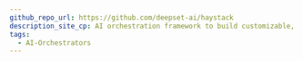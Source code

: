 ```yaml
---
github_repo_url: https://github.com/deepset-ai/haystack
description_site_cp: AI orchestration framework to build customizable, production-ready LLM applications. Connect components (models, vector DBs, file converters) to pipelines or agents that can interact with your data. With advanced retrieval methods, it's best suited for building RAG, question answering, semantic search or conversational agent chatbots.
tags:
  - AI-Orchestrators
---
```

